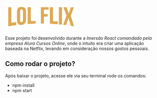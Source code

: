 ![logo lolflix](https://github.com/natcecilio/lolflix/blob/master/src/assets/img/logo.png)


Esse projeto foi desenvolvido durante a _Imersão React comandado pela empresa Alura Cursos Online_, onde o intuito era criar uma aplicação baseada na Netflix, levando em consideração nossos gostos pessoais.

##  Como rodar o projeto?

Após baixar o projeto, acesse ele via seu terminal rode os comandos:

 - npm install 
 - npm start
